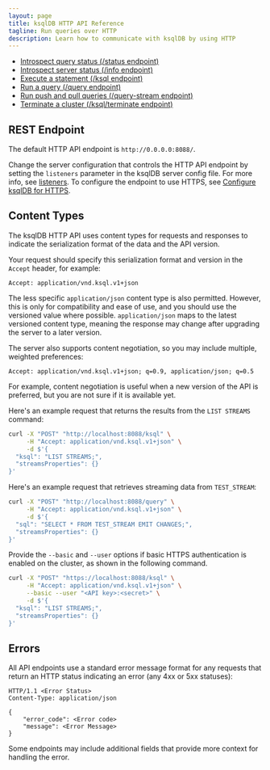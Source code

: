 ```yaml
---
layout: page
title: ksqlDB HTTP API Reference
tagline: Run queries over HTTP
description: Learn how to communicate with ksqlDB by using HTTP
---
```


- [Introspect query status (/status endpoint)](ksqldb-rest-api/status-endpoint.md)
- [Introspect server status (/info endpoint)](ksqldb-rest-api/info-endpoint.md)
- [Execute a statement (/ksql endpoint)](ksqldb-rest-api/ksql-endpoint.md)
- [Run a query (/query endpoint)](ksqldb-rest-api/query-endpoint.md)
- [Run push and pull queries (/query-stream endpoint)](ksqldb-rest-api/streaming-endpoint.md)
- [Terminate a cluster (/ksql/terminate endpoint)](ksqldb-rest-api/terminate-endpoint.md)

REST Endpoint
-------------

The default HTTP API endpoint is `http://0.0.0.0:8088/`.

Change the server configuration that controls the HTTP API endpoint by
setting the `listeners` parameter in the ksqlDB server config file. For
more info, see [listeners](/reference/server-configuration#listeners).
To configure the endpoint to use HTTPS, see
[Configure ksqlDB for HTTPS](../operate-and-deploy/installation/server-config/security.md#configure-ksqldb-for-https).

Content Types
-------------

The ksqlDB HTTP API uses content types for requests and responses to
indicate the serialization format of the data and the API version.

Your request should specify this serialization
format and version in the `Accept` header, for example:

```
Accept: application/vnd.ksql.v1+json
```

The less specific `application/json` content type is also permitted.
However, this is only for compatibility and ease of use, and you should
use the versioned value where possible. `application/json` maps to the latest
versioned content type, meaning the response may change after upgrading the server to 
a later version.

The server also supports content negotiation, so you may include
multiple, weighted preferences:

```
Accept: application/vnd.ksql.v1+json; q=0.9, application/json; q=0.5
```

For example, content negotiation is useful when a new version of the API
is preferred, but you are not sure if it is available yet.

Here's an example request that returns the results from the
`LIST STREAMS` command:

```bash
curl -X "POST" "http://localhost:8088/ksql" \
     -H "Accept: application/vnd.ksql.v1+json" \
     -d $'{
  "ksql": "LIST STREAMS;",
  "streamsProperties": {}
}'
```

Here's an example request that retrieves streaming data from
`TEST_STREAM`:

```bash
curl -X "POST" "http://localhost:8088/query" \
     -H "Accept: application/vnd.ksql.v1+json" \
     -d $'{
  "sql": "SELECT * FROM TEST_STREAM EMIT CHANGES;",
  "streamsProperties": {}
}'
```

Provide the `--basic` and `--user` options if basic HTTPS authentication is
enabled on the cluster, as shown in the following command.

```bash hl_lines="3"
curl -X "POST" "https://localhost:8088/ksql" \
     -H "Accept: application/vnd.ksql.v1+json" \
     --basic --user "<API key>:<secret>" \
     -d $'{
  "ksql": "LIST STREAMS;",
  "streamsProperties": {}
}'
```

Errors
------

All API endpoints use a standard error message format for any requests
that return an HTTP status indicating an error (any 4xx or 5xx
statuses):

```http
HTTP/1.1 <Error Status>
Content-Type: application/json

{
    "error_code": <Error code>
    "message": <Error Message>
}
```

Some endpoints may include additional fields that provide more context
for handling the error.
